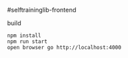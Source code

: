 #selftraininglib-frontend

build

```
npm install
npm run start
open browser go http://localhost:4000

```
